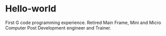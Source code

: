 # Hello-world
First G code programming experience.
Retired Main Frame, Mini and Micro Computer Post Development engineer and Trainer.
